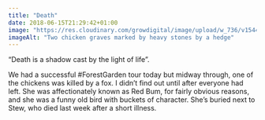 ```yaml
---
title: "Death"
date: 2018-06-15T21:29:42+01:00
image: "https://res.cloudinary.com/growdigital/image/upload/w_736/v1544219960/graves-28947837808.jpg"
imageAlt: "Two chicken graves marked by heavy stones by a hedge"
---
```


“Death is a shadow cast by the light of life”.

We had a successful #ForestGarden tour today but midway through, one of the chickens was killed by a fox. I didn’t find out until after everyone had left. She was affectionately known as Red Bum, for fairly obvious reasons, and she was a funny old bird with buckets of character. She’s buried next to Stew, who died last week after a short illness.
